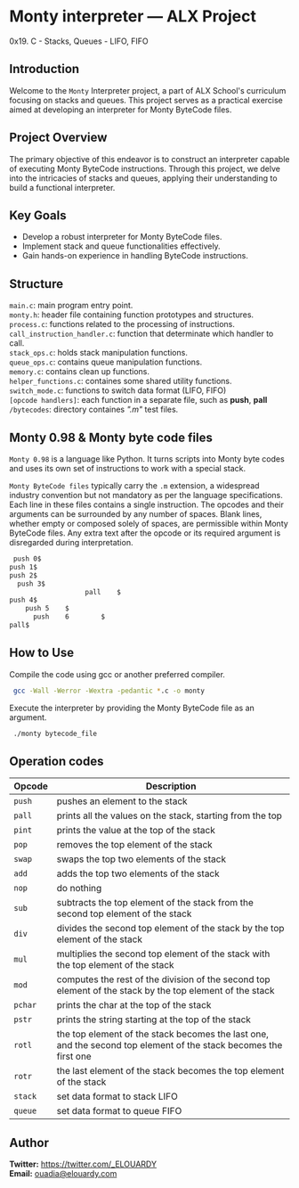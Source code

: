 # Monty interpreter — ALX Project
0x19. C - Stacks, Queues - LIFO, FIFO

## Introduction
Welcome to the `Monty` Interpreter project, a part of ALX School's curriculum focusing on stacks and queues. This project serves as a practical exercise aimed at developing an interpreter for Monty ByteCode files.

## Project Overview
The primary objective of this endeavor is to construct an interpreter capable of executing Monty ByteCode instructions. Through this project, we delve into the intricacies of stacks and queues, applying their understanding to build a functional interpreter.

## Key Goals
- Develop a robust interpreter for Monty ByteCode files.
- Implement stack and queue functionalities effectively.
- Gain hands-on experience in handling ByteCode instructions.

## Structure
`main.c`: main program entry point. \
`monty.h`: header file containing function prototypes and structures. \
`process.c`: functions related to the processing of instructions. \
`call_instruction_handler.c`: function that determinate which handler to call. \
`stack_ops.c`: holds stack manipulation functions. \
`queue_ops.c`: contains queue manipulation functions. \
`memory.c`: contains clean up functions. \
`helper_functions.c`: containes some shared utility functions. \
`switch_mode.c`: functions to switch data format (LIFO, FIFO) \
`[opcode handlers]`: each function in a separate file, such as **push**, **pall** \
`/bytecodes`: directory containes *".m"* test files.

## Monty 0.98 & Monty byte code files
`Monty 0.98` is a language like Python. It turns scripts into Monty byte codes and uses its own set of instructions to work with a special stack.

`Monty ByteCode files` typically carry the `.m` extension, a widespread industry convention but not mandatory as per the language specifications. Each line in these files contains a single instruction. The opcodes and their arguments can be surrounded by any number of spaces. Blank lines, whether empty or composed solely of spaces, are permissible within Monty ByteCode files. Any extra text after the opcode or its required argument is disregarded during interpretation.
```bash
 push 0$
push 1$
push 2$
  push 3$
                   pall    $
push 4$
    push 5    $
      push    6        $
pall$
```

## How to Use
Compile the code using gcc or another preferred compiler.
```bash
 gcc -Wall -Werror -Wextra -pedantic *.c -o monty
```
Execute the interpreter by providing the Monty ByteCode file as an argument.
```bash
 ./monty bytecode_file
 ```

## Operation codes
| Opcode | Description |
|------------------- | --------------|
|`push`   | pushes an element to the stack |
|`pall`   | prints all the values on the stack, starting from the top |
|`pint`   | prints the value at the top of the stack |
|`pop`    | removes the top element of the stack |
|`swap`   | swaps the top two elements of the stack |
|`add`    | adds the top two elements of the stack |
|`nop`    | do nothing |
|`sub`    | subtracts the top element of the stack from the second top element of the stack |
|`div`    | divides the second top element of the stack by the top element of the stack |
|`mul`    | multiplies the second top element of the stack with the top element of the stack |
|`mod`    | computes the rest of the division of the second top element of the stack by the top element of the stack |
|`pchar`  | prints the char at the top of the stack |
|`pstr`   | prints the string starting at the top of the stack |
|`rotl`   | the top element of the stack becomes the last one, and the second top element of the stack becomes the first one |
|`rotr`   | the last element of the stack becomes the top element of the stack |
|`stack`  | set data format to stack LIFO |
|`queue`  | set data format to queue FIFO |

## Author
**Twitter:** https://twitter.com/_ELOUARDY \
**Email:** ouadia@elouardy.com

